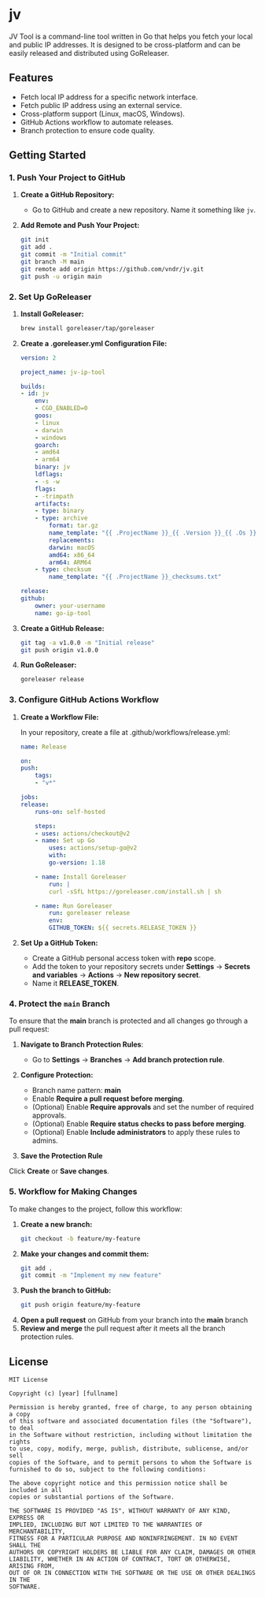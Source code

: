 # jv

JV Tool is a command-line tool written in Go that helps you fetch your local and public IP addresses. It is designed to be cross-platform and can be easily released and distributed using GoReleaser.

## Features

- Fetch local IP address for a specific network interface.
- Fetch public IP address using an external service.
- Cross-platform support (Linux, macOS, Windows).
- GitHub Actions workflow to automate releases.
- Branch protection to ensure code quality.

## Getting Started

### 1. Push Your Project to GitHub

1. **Create a GitHub Repository:**
   - Go to GitHub and create a new repository. Name it something like `jv`.
   
2. **Add Remote and Push Your Project:**
   ```bash
   git init
   git add .
   git commit -m "Initial commit"
   git branch -M main
   git remote add origin https://github.com/vndr/jv.git
   git push -u origin main

### 2. Set Up GoReleaser

1. **Install GoReleaser:**
   ```bash
   brew install goreleaser/tap/goreleaser

2. **Create a .goreleaser.yml Configuration File:**
    ```yml
    version: 2

    project_name: jv-ip-tool

    builds:
    - id: jv
        env:
        - CGO_ENABLED=0
        goos:
        - linux
        - darwin
        - windows
        goarch:
        - amd64
        - arm64
        binary: jv
        ldflags:
        - -s -w
        flags:
        - -trimpath
        artifacts:
        - type: binary
        - type: archive
            format: tar.gz
            name_template: "{{ .ProjectName }}_{{ .Version }}_{{ .Os }}_{{ .Arch }}"
            replacements:
            darwin: macOS
            amd64: x86_64
            arm64: ARM64
        - type: checksum
            name_template: "{{ .ProjectName }}_checksums.txt"

    release:
    github:
        owner: your-username
        name: go-ip-tool

3. **Create a GitHub Release:**
   ```bash
   git tag -a v1.0.0 -m "Initial release"
   git push origin v1.0.0

4. **Run GoReleaser:**
   ```bash
   goreleaser release


### 3. Configure GitHub Actions Workflow

1. **Create a Workflow File:**
   
   In your repository, create a file at .github/workflows/release.yml:
   ```yml
   name: Release

   on:
   push:
       tags:
       - "v*"

   jobs:
   release:
       runs-on: self-hosted

       steps:
       - uses: actions/checkout@v2
       - name: Set up Go
           uses: actions/setup-go@v2
           with:
           go-version: 1.18

       - name: Install Goreleaser
           run: |
           curl -sSfL https://goreleaser.com/install.sh | sh

       - name: Run Goreleaser
           run: goreleaser release
           env:
           GITHUB_TOKEN: ${{ secrets.RELEASE_TOKEN }}

2. **Set Up a GitHub Token:**

   - Create a GitHub personal access token with **repo** scope.
   - Add the token to your repository secrets under **Settings** -> **Secrets and variables** -> **Actions** -> **New repository secret**. 
   - Name it **RELEASE_TOKEN**.


### 4. Protect the `main` Branch

To ensure that the **main** branch is protected and all changes go through a pull request:

1. **Navigate to Branch Protection Rules**:
    - Go to **Settings** -> **Branches** -> **Add branch protection rule**.
2. **Configure Protection:**
    - Branch name pattern: **main**
    - Enable **Require a pull request before merging**.
    - (Optional) Enable **Require approvals** and set the number of required approvals.
    - (Optional) Enable **Require status checks to pass before merging**.
    - (Optional) Enable **Include administrators** to apply these rules to admins.

3. **Save the Protection Rule**

Click **Create** or **Save changes**.

### 5. Workflow for Making Changes
To make changes to the project, follow this workflow:

1. **Create a new branch:**
   ```bash
   git checkout -b feature/my-feature

2. **Make your changes and commit them:**
   ```bash
   git add .
   git commit -m "Implement my new feature"

3. **Push the branch to GitHub:**
   ```bash
   git push origin feature/my-feature

4. **Open a pull request** on GitHub from your branch into the **main** branch
5. **Review and merge** the pull request after it meets all the branch protection rules.

## License

```
MIT License

Copyright (c) [year] [fullname]

Permission is hereby granted, free of charge, to any person obtaining a copy
of this software and associated documentation files (the "Software"), to deal
in the Software without restriction, including without limitation the rights
to use, copy, modify, merge, publish, distribute, sublicense, and/or sell
copies of the Software, and to permit persons to whom the Software is
furnished to do so, subject to the following conditions:

The above copyright notice and this permission notice shall be included in all
copies or substantial portions of the Software.

THE SOFTWARE IS PROVIDED "AS IS", WITHOUT WARRANTY OF ANY KIND, EXPRESS OR
IMPLIED, INCLUDING BUT NOT LIMITED TO THE WARRANTIES OF MERCHANTABILITY,
FITNESS FOR A PARTICULAR PURPOSE AND NONINFRINGEMENT. IN NO EVENT SHALL THE
AUTHORS OR COPYRIGHT HOLDERS BE LIABLE FOR ANY CLAIM, DAMAGES OR OTHER
LIABILITY, WHETHER IN AN ACTION OF CONTRACT, TORT OR OTHERWISE, ARISING FROM,
OUT OF OR IN CONNECTION WITH THE SOFTWARE OR THE USE OR OTHER DEALINGS IN THE
SOFTWARE.
```

